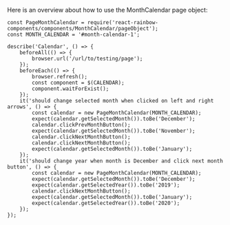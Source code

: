 Here is an overview about how to use the MonthCalendar page object:

    const PageMonthCalendar = require('react-rainbow-components/components/MonthCalendar/pageObject');
    const MONTH_CALENDAR = '#month-calendar-1';

    describe('Calendar', () => {
        beforeAll(() => {
            browser.url('/url/to/testing/page');
        });
        beforeEach(() => {
            browser.refresh();
            const component = $(CALENDAR);
            component.waitForExist();
        });
        it('should change selected month when clicked on left and right arrows', () => {
            const calendar = new PageMonthCalendar(MONTH_CALENDAR);
            expect(calendar.getSelectedMonth()).toBe('December');
            calendar.clickPrevMonthButton();
            expect(calendar.getSelectedMonth()).toBe('November');
            calendar.clickNextMonthButton();
            calendar.clickNextMonthButton();
            expect(calendar.getSelectedMonth()).toBe('January');
        });
        it('should change year when month is December and click next month button', () => {
            const calendar = new PageMonthCalendar(MONTH_CALENDAR);
            expect(calendar.getSelectedMonth()).toBe('December');
            expect(calendar.getSelectedYear()).toBe('2019');
            calendar.clickNextMonthButton();
            expect(calendar.getSelectedMonth()).toBe('January');
            expect(calendar.getSelectedYear()).toBe('2020');
        });
    });
